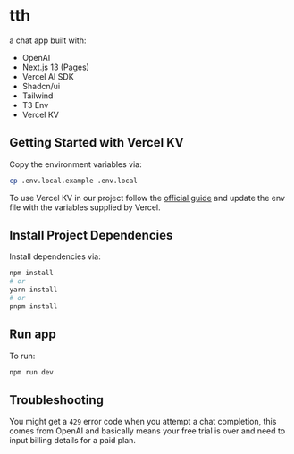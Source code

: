 # tth

a chat app built with:

- OpenAI
- Next.js 13 (Pages)
- Vercel AI SDK
- Shadcn/ui
- Tailwind
- T3 Env
- Vercel KV

## Getting Started with Vercel KV

Copy the environment variables via:

```bash
cp .env.local.example .env.local
```

To use Vercel KV in our project follow the [official guide](https://vercel.com/docs/storage/vercel-kv/quickstart) and update the env file with the variables supplied by Vercel.

## Install Project Dependencies

Install dependencies via:

```bash
npm install
# or
yarn install
# or
pnpm install
```

## Run app

To run:

```bash
npm run dev
```

## Troubleshooting

You might get a `429` error code when you attempt a chat completion, this comes from OpenAI and basically means your free trial is over and need to input billing details for a paid plan.
